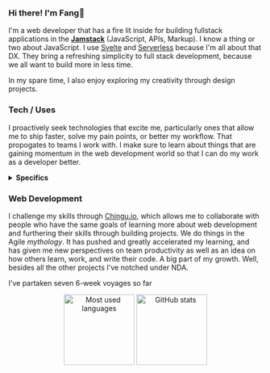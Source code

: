 ### Hi there! I'm Fang🦁

I'm a web developer that has a fire lit inside for building fullstack applications in the [**Jamstack**](https://jamstack.org/) (JavaScript, APIs, Markup). I know a thing or two about JavaScript. I use [Svelte](https://svelte.dev/) and [Serverless](https://serverless.css-tricks.com/about/) because I'm all about that DX. They bring a refreshing simplicity to full stack development, because we all want to build more in less time.

In my spare time, I also enjoy exploring my creativity through design projects.

### Tech / Uses

I proactively seek technologies that excite me, particularly ones that allow me to ship faster, solve my pain points, or better my workflow. That propogates to teams I work with. I make sure to learn about things that are gaining momentum in the web development world so that I can do my work as a developer better.

<details>
  <summary><strong>Specifics</strong></summary>
  I like to employ a large array of tools and learn whatever I need.

  <p>
    As aforementioned I heavily use Svelte, and while it does lack the maturity of a larger
    ecosystem Svelte developers will tell you that the satisfaction from
    using it is off the charts. People are missing out. I utilize <a
      href="https://kit.svelte.dev/">Svelte Kit</a
    > as my main web app framework because of its powerful modern workflow. Its concept 
    of adapters allows it to be a static site generator and/or full stack serverless
    framework depending on the project's needs.
  </p>
  <p>
    My favorite database is <a href="https://fauna.com/">Fauna</a> as it is
    truly a pleasure to work with in a serverless context. Fauna Query Language
    is very flexible. Although a bit verbose with its procedural nature, but that's why the
    <a href="https://graphql.org/">GraphQL</a> API is so much fun... It's just that since
    Fauna makes database work go by so quick, I can only spend most of my time in
    the frontend. Literal suffering from success.
  </p>
  <p>
    I mainly deploy my Jamstack projects through <a href="https://www.netlify.com/">Netlify</a> or <a href="https://pages.cloudflare.com/">Cloudflare Pages</a>. For backend oriented projects I use Cloudflare Workers which operates on V8 isolates (although I just use Node if no online functionality is required).
  </p>

  These are some that I no longer actively peruse, has-beens essentially (though I don't dislike them), in chronological order:

  <ol>
    <li>
      React & <a href="https://www.gatsbyjs.com/">Gatsby</a> +
      <a href="https://chakra-ui.com/">Chakra-UI</a> — I've been in the React ecosystem,
      but have moved onto Svelte & Svelte Kit + TailwindCSS as my main frontend/fullstack
      tool as I feel it's much easier to reason with.
    </li>
    <li>
      <a href="https://sapper.svelte.dev/">Sapper</a>,
      <a href="https://elderguide.com/tech/elderjs/">Elder.js</a>,
      <a href="https://routify.dev/">Routify</a>. As mentioned, I currently
      build most everything in Svelte Kit due to its usage of an unbundler
      (Vite).
    </li>
  </ol>
</details>


### Web Development

I challenge my skills through [Chingu.io](https://www.chingu.io/), which allows me to collaborate with people who have the same goals of learning more about web development and furthering their skills through building projects. We do things in the Agile *mythology*. It has pushed and greatly accelerated my learning, and has given me new perspectives on team productivity as well as an idea on how others learn, work, and write their code. A big part of my growth. Well, besides all the other projects I've notched under NDA.

I've partaken seven 6-week voyages so far
<!--
, here're some of them (partially pinned):  
[**🚀 DShift**](https://dshift.netlify.app/) [v28-svelte-team-09](https://github.com/chingu-voyages/v28-svelte-team-09) — A blazing fast shift management web app sporting a surprisingly simple interface. Built w/ Svelte Kit & Tailwind.  
[**🎼 Bear Class**](https://bearclass.netlify.app/) [v26-bears-team-07](https://github.com/chingu-voyages/v26-bears-team-07) — A Google Classroom clone using Svelte, Routify, and GraphQL w/ FaunaDB.  
[**📃 Toucan Recipes**](https://toucanrecipes.netlify.app/) [v20-toucans-team-01](https://github.com/chingu-voyages/v20-toucans-team-01)  — A Jamstack recipe app using React, Gatsby, and Chakra-UI.  
[**☕ Bear Coffee**](https://bearcoffee.netlify.app/) [v24-bears-team-05](https://github.com/chingu-voyages/v24-bears-team-05)  — A free e-commerce demo using Svelte, Elder.js, and Stripe.
-->

<p align="center">
  <img height="140" src="https://github-astats-one-khaki.vercel.app/api/top-langs/?username=armchair-traveller&layout=compact&hide=makefile&theme=nord" alt="Most used languages" />
  <img height="140" src="https://github-satats-one-khaki.vercel.app/api?username=armchair-traveller&show_icons=true&count_private=true&hide=stars,prs&theme=nord" alt="GitHub stats" />
</p>
